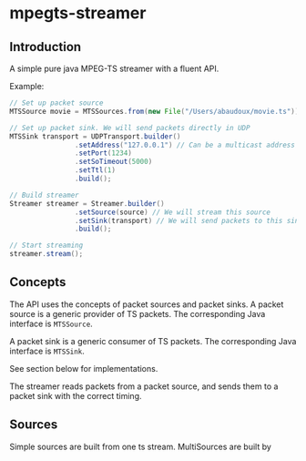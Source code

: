 mpegts-streamer
===============

## Introduction
A simple pure java MPEG-TS streamer with a fluent API. 

Example:

```java
// Set up packet source
MTSSource movie = MTSSources.from(new File("/Users/abaudoux/movie.ts"));

// Set up packet sink. We will send packets directly in UDP
MTSSink transport = UDPTransport.builder()
				.setAddress("127.0.0.1") // Can be a multicast address
				.setPort(1234)
				.setSoTimeout(5000)
				.setTtl(1)
				.build();

// Build streamer
Streamer streamer = Streamer.builder()
				.setSource(source) // We will stream this source
				.setSink(transport) // We will send packets to this sink
				.build();

// Start streaming
streamer.stream();

```


## Concepts

The API uses the concepts of packet sources and packet sinks. 
A packet source is a generic provider of TS packets. The corresponding Java interface is `MTSSource`.

A packet sink is a generic consumer of TS packets. The corresponding Java interface is `MTSSink`. 

See section below for implementations.

The streamer reads packets from a packet source, and sends them to a packet sink with the correct timing.


## Sources

Simple sources are built from one ts stream. MultiSources are built by 


